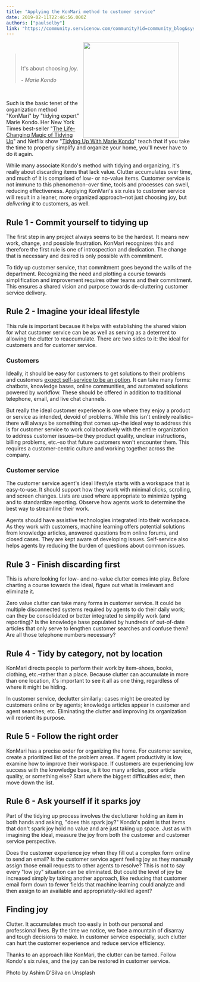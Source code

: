 ```yaml
---
title: "Applying the KonMari method to customer service"
date: 2019-02-11T22:46:56.000Z
authors: ["paulselby"]
link: "https://community.servicenow.com/community?id=community_blog&sys_id=43256ab9db276b804abd5583ca961957"
---
```

<div class="wp-block-image">
<figure class="alignright is-resized"><img class="wp-image-3497" style="padding: 5 px;" src="https://insightsincustomerservice.files.wordpress.com/2019/02/ashim-d-silva-106275-unsplash.jpg?w&#61;1024" alt="" width="257" height="257" align="right" /></figure>
</div>
<p> </p>
<blockquote class="wp-block-quote">
<p> </p>
<p>It&#39;s about choosing <em>joy</em>.</p>
<cite>- Marie Kondo</cite></blockquote>
<p> </p>
<p>Such is the basic tenet of the organization method &#34;KonMari&#34; by &#34;tidying expert&#34; Marie Kondo. Her New York Times best-seller &#34;<a href="https://www.amazon.com/Life-Changing-Magic-Tidying-Decluttering-Organizing/dp/1607747308" target="_blank" rel="noopener noreferrer nofollow">The Life-Changing Magic of Tidying Up</a>&#34; and Netflix show &#34;<a href="https://www.netflix.com/title/80209379" target="_blank" rel="noopener noreferrer nofollow">Tidying Up With Marie Kondo</a>&#34; teach that if you take the time to properly simplify and organize your home, you&#39;ll never have to do it again.</p>
<p>While many associate Kondo&#39;s method with tidying and organizing, it&#39;s really about discarding items that lack value. Clutter accumulates over time, and much of it is comprised of low- or no-value items. Customer service is not immune to this phenomenon–over time, tools and processes can swell, reducing effectiveness. Applying KonMari&#39;s six rules to customer service will result in a leaner, more organized approach–not just choosing joy, but <em>delivering it </em>to customers, as well.</p>
<h2>Rule 1 - Commit yourself to tidying up</h2>
<p>The first step in any project always seems to be the hardest. It means new work, change, and possible frustration. KonMari recognizes this and therefore the first rule is one of introspection and dedication. The change that is necessary and desired is only possible with commitment.</p>
<p>To tidy up customer service, that commitment goes beyond the walls of the department. Recognizing the need and plotting a course towards simplification and improvement requires other teams and their commitment. This ensures a shared vision and purpose towards de-cluttering customer service delivery.</p>
<h2>Rule 2 - Imagine your ideal lifestyle</h2>
<p>This rule is important because it helps with establishing the shared vision for what customer service can be as well as serving as a deterrent to allowing the clutter to reaccumulate. There are two sides to it: the ideal for customers and for customer service.</p>
<h3>Customers</h3>
<p>Ideally, it should be easy for customers to get solutions to their problems and customers <a href="https://go.forrester.com/blogs/top-customer-service-trends-for-2018/" target="_blank" rel="noopener noreferrer nofollow">expect self-service to be an option</a>. It can take many forms: chatbots, knowledge bases, online communities, and automated solutions powered by workflow. These should be offered in addition to traditional telephone, email, and live chat channels.</p>
<p>But really the ideal customer experience is one where they enjoy a product or service as intended, devoid of problems. While this isn&#39;t entirely realistic–there will always be something that comes up–the ideal way to address this is for customer service to work collaboratively with the entire organization to address customer issues–be they product quality, unclear instructions, billing problems, etc.–so that future customers won&#39;t encounter them. This requires a customer-centric culture and working together across the company.</p>
<h3>Customer service</h3>
<p>The customer service agent&#39;s ideal lifestyle starts with a workspace that is easy-to-use. It should support how they work with minimal clicks, scrolling, and screen changes. Lists are used where appropriate to minimize typing and to standardize reporting. Observe how agents work to determine the best way to streamline their work.</p>
<p>Agents should have assistive technologies integrated into their workspace. As they work with customers, machine learning offers potential solutions from knowledge articles, answered questions from online forums, and closed cases. They are kept aware of developing issues. Self-service also helps agents by reducing the burden of questions about common issues.</p>
<h2>Rule 3 - Finish discarding first</h2>
<p>This is where looking for low- and no-value clutter comes into play. Before charting a course towards the ideal, figure out what is irrelevant and eliminate it.</p>
<p>Zero value clutter can take many forms in customer service. It could be multiple disconnected systems required by agents to do their daily work; can they be consolidated or better integrated to simplify work (and reporting)? Is the knowledge base populated by hundreds of out-of-date articles that only serve to lengthen customer searches and confuse them? Are all those telephone numbers necessary?</p>
<h2>Rule 4 - Tidy by category, not by location</h2>
<p>KonMari directs people to perform their work by item–shoes, books, clothing, etc.–rather than a place. Because clutter can accumulate in more than one location, it&#39;s important to see it all as one thing, regardless of where it might be hiding.</p>
<p>In customer service, declutter similarly: cases might be created by customers online or by agents; knowledge articles appear in customer and agent searches; etc. Eliminating the clutter and improving its organization will reorient its purpose.</p>
<h2>Rule 5 - Follow the right order</h2>
<p>KonMari has a precise order for organizing the home. For customer service, create a prioritized list of the problem areas. If agent productivity is low, examine how to improve their workspace. If customers are experiencing low success with the knowledge base, is it too many articles, poor article quality, or something else? Start where the biggest difficulties exist, then move down the list.</p>
<h2>Rule 6 - Ask yourself if it sparks joy</h2>
<p>Part of the tidying up process involves the declutterer holding an item in both hands and asking, &#34;does this spark joy?&#34; Kondo&#39;s point is that items that don&#39;t spark joy hold no value and are just taking up space. Just as with imagining the ideal, measure the joy from both the customer and customer service perspective.</p>
<p>Does the customer experience joy when they fill out a complex form online to send an email? Is the customer service agent feeling joy as they manually assign those email requests to other agents to resolve? This is not to say every &#34;low joy&#34; situation can be eliminated. But could the level of joy be increased simply by taking another approach, like reducing that customer email form down to fewer fields that machine learning could analyze and then assign to an available and appropriately-skilled agent?</p>
<h2>Finding joy</h2>
<p>Clutter. It accumulates much too easily in both our personal and professional lives. By the time we notice, we face a mountain of disarray and tough decisions to make. In customer service especially, such clutter can hurt the customer experience and reduce service efficiency.</p>
<p>Thanks to an approach like KonMari, the clutter can be tamed. Follow Kondo&#39;s six rules, and the joy can be restored in customer service.</p>
<p>Photo by Ashim D’Silva on Unsplash</p>
